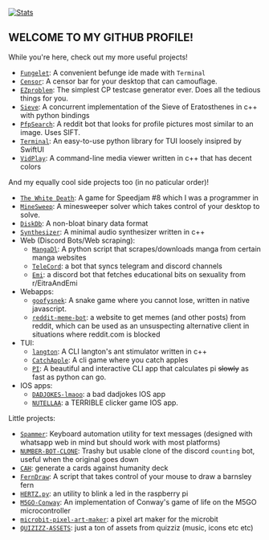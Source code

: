 [![Stats](https://github-readme-stats.vercel.app/api?username=lomnom&show_icons=true&theme=cobalt&border_radius=10&rank_icon=github&include_all_commits=true)](https://github.com/anuraghazra/github-readme-stats)
## WELCOME TO MY GITHUB PROFILE!
While you're here, check out my more useful projects!  
  - [`Fungelet`](https://github.com/lomnom/Fungelet): A convenient befunge ide made with `Terminal`
  - [`Censor`](https://github.com/lomnom/Redact): A censor bar for your desktop that can camouflage.
  - [`EZproblem`](https://github.com/lomnom/EZproblem/tree/main): The simplest CP testcase generator ever. Does all the tedious things for you.
  - [`Sieve`](https://github.com/lomnom/Sieve): A concurrent implementation of the Sieve of Eratosthenes in c++ with python bindings
  - [`PfpSearch`](https://github.com/lomnom/PfpSearch): A reddit bot that looks for profile pictures most similar to an image. Uses SIFT.
  - [`Terminal`](https://github.com/lomnom/Terminal): An easy-to-use python library for TUI loosely insipred by SwiftUI
  - [`VidPlay`](https://github.com/lomnom/VidPlay): A command-line media viewer written in c++ that has decent colors

And my equally cool side projects too (in no paticular order)!
  - [`The White Death`](https://github.com/WhatsACloud/the-white-death): A game for Speedjam #8 which I was a programmer in
  - [`MineSweep`](https://github.com/lomnom/MineSweep): A minesweeper solver which takes control of your desktop to solve.
  - [`DiskDb`](https://github.com/lomnom/DiskDb): A non-bloat binary data format
  - [`Synthesizer`](https://github.com/lomnom/Synthesizer): A minimal audio synthesizer written in c++
  - Web (Discord Bots/Web scraping):
    - [`MangaDl`](https://github.com/lomnom/MangaDl): A python script that scrapes/downloads manga from certain manga websites
    - [`TeleCord`](https://github.com/lomnom/TeleCord): a bot that syncs telegram and discord channels
    - [`Emi`](https://github.com/lomnom/Emi): a discord bot that fetches educational bits on sexuality from r/EitraAndEmi
  - Webapps:
    - [`goofysnek`](https://github.com/lomnom/Snake): A snake game where you cannot lose, written in native javascript.
    - [`reddit-meme-bot`](https://github.com/lomnom/reddit-meme-bot): a website to get memes (and other posts) from reddit, which can be used as an unsuspecting alternative client in situations where reddit.com is blocked
  - TUI:
    - [`langton`](https://github.com/lomnom/langton): A CLI langton's ant stimulator written in c++
    - [`CatchApple`](https://github.com/lomnom/CatchApple): A cli game where you catch apples
    - [`PI`](https://github.com/lomnom/PI): A beautiful and interactive CLI app that calculates pi ~~slowly~~ as fast as python can go.
  - IOS apps:
    - [`DADJOKES-lmaoo`](https://github.com/lomnom/DADJOKES-lmaoo): a bad dadjokes IOS app
    - [`NUTELLAA`](https://github.com/lomnom/NUTELLAA): a TERRIBLE clicker game IOS app.

  Little projects:
  - [`Spammer`](https://github.com/lomnom/SpamBot): Keyboard automation utility for text messages (designed with whatsapp web in mind but should work with most platforms)
  - [`NUMBER-BOT-CLONE`](https://github.com/lomnom/NUMBER-BOT-CLONE): Trashy but usable clone of the discord `counting` bot, useful when the original goes down
  - [`CAH`](https://github.com/lomnom/CAH): generate a cards against humanity deck
  - [`FernDraw`](https://github.com/lomnom/FernDraw): A script that takes control of your mouse to draw a barnsley fern
  - [`HERTZ.py`](https://github.com/lomnom/HERTZ.py): an utility to blink a led in the raspberry pi
  - [`M5GO-Conway`](https://github.com/lomnom/M5GO-Conway): An implementation of Conway's game of life on the M5GO microcontroller
  - [`microbit-pixel-art-maker`](https://github.com/lomnom/microbit-pixel-art-maker): a pixel art maker for the microbit
  - [`QUIZIZZ-ASSETS`](https://github.com/lomnom/QUIZZIZ-ASSETS): just a ton of assets from quizziz (music, icons etc etc)
